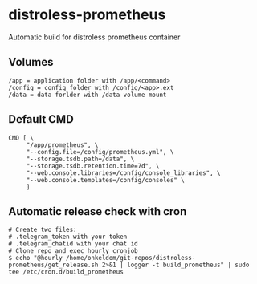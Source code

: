 # distroless-prometheus

Automatic build for distroless prometheus container

## Volumes

```
/app = application folder with /app/<command>
/config = config folder with /config/<app>.ext
/data = data forlder with /data volume mount
```

## Default CMD
```
CMD [ \
     "/app/prometheus", \
     "--config.file=/config/prometheus.yml", \
     "--storage.tsdb.path=/data", \
     "--storage.tsdb.retention.time=7d", \
     "--web.console.libraries=/config/console_libraries", \
     "--web.console.templates=/config/consoles" \
     ]
```

## Automatic release check with cron
```
# Create two files:
# .telegram_token with your token
# .telegram_chatid with your chat id
# Clone repo and exec hourly cronjob
$ echo "@hourly /home/onkeldom/git-repos/distroless-prometheus/get_release.sh 2>&1 | logger -t build_prometheus" | sudo tee /etc/cron.d/build_prometheus
```
